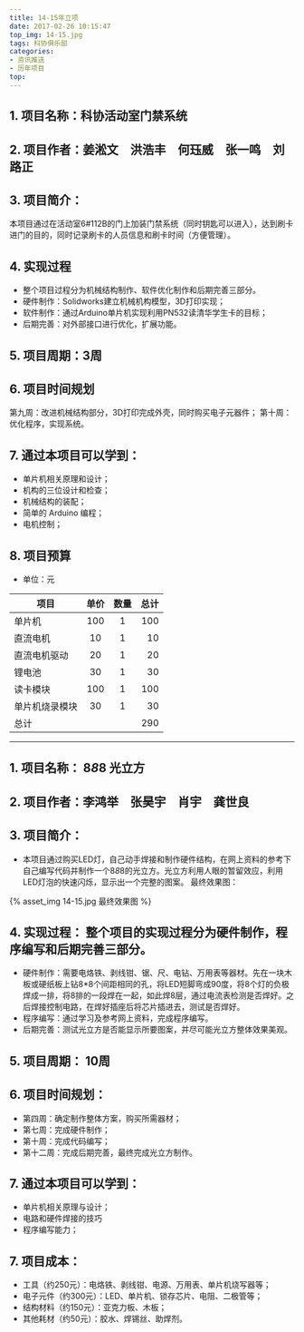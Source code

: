 ```yaml
---
title: 14-15年立项
date: 2017-02-26 10:15:47
top_img: 14-15.jpg
tags: 科协俱乐部
categories: 
- 资讯推送
- 历年项目
top:
---
```


## 1. 项目名称：科协活动室门禁系统
## 2. 项目作者：姜淞文　洪浩丰　何珏威　张一鸣　刘路正
## 3. 项目简介：
本项目通过在活动室6#112B的门上加装门禁系统（同时钥匙可以进入），达到刷卡进门的目的，同时记录刷卡的人员信息和刷卡时间（方便管理）。

<!-- more -->

## 4. 实现过程
- 整个项目过程分为机械结构制作、软件优化制作和后期完善三部分。 
- 硬件制作：Solidworks建立机械机构模型，3D打印实现；
- 软件制作：通过Arduino单片机实现利用PN532读清华学生卡的目标；
- 后期完善：对外部接口进行优化，扩展功能。

## 5. 项目周期：3周
## 6. 项目时间规划
第九周：改进机械结构部分，3D打印完成外壳，同时购买电子元器件；
第十周：优化程序，实现系统。
## 7. 通过本项目可以学到：
- 单片机相关原理和设计；
- 机构的三位设计和检查；
- 机械结构的装配；
- 简单的 Arduino 编程；
- 电机控制；

## 8. 项目预算
- 单位：元

| 项目 | 单价 | 数量 | 总计 |
| -------- |:-----: | :------: | -----:|
|单片机 | 100 | 1 | 100 |
| 直流电机 | 10 | 1 | 10 |
|直流电机驱动 | 20 | 1 | 20 |
|锂电池 | 30 | 1 | 30 |
|读卡模块 | 100 | 1 | 100 |
|单片机烧录模块 | 30 |1 | 30 |
|总计 | | | 290 |



---





## 1. 项目名称： 8*8*8 光立方
## 2. 项目作者：李鸿举　张昊宇　肖宇　龚世良
## 3. 项目简介： 
- 本项目通过购买LED灯，自己动手焊接和制作硬件结构，在网上资料的参考下自己编写代码并制作一个8*8*8的光立方。光立方利用人眼的暂留效应，利用LED灯泡的快速闪烁，显示出一个完整的图案。
最终效果图：

{% asset_img 14-15.jpg 最终效果图 %}

## 4. 实现过程： 整个项目的实现过程分为硬件制作，程序编写和后期完善三部分。 
- 硬件制作：需要电烙铁、剥线钳、锯、尺、电钻、万用表等器材。先在一块木板或硬纸板上钻8*8个间距相同的孔，将LED短脚弯成90度，将8个灯的负极焊成一排，将8排的一段焊在一起，如此焊8层，通过电流表检测是否焊好。之后焊接控制电路，在焊好插座后将芯片插进去，测试是否焊好。
- 程序编写：通过学习及参考网上资料，完成程序编写。
- 后期完善：测试光立方是否能显示所要图案，并尽可能光立方整体效果美观。

## 5. 项目周期： 10周

## 6. 项目时间规划：
- 第四周：确定制作整体方案，购买所需器材；
- 第七周：完成硬件制作；
- 第十周：完成代码编写；
- 第十二周：完成后期完善，最终完成光立方制作。 

## 7. 通过本项目可以学到：
- 单片机相关原理与设计；
- 电路和硬件焊接的技巧
- 程序编写能力；

## 7. 项目成本： 
- 工具（约250元）：电烙铁、剥线钳、电源、万用表、单片机烧写器等；
- 电子元件（约300元）：LED、单片机、锁存芯片、电阻、二极管等；
- 结构材料（约150元）：亚克力板、木板；
- 其他耗材（约50元）：胶水、焊锡丝、助焊剂。

